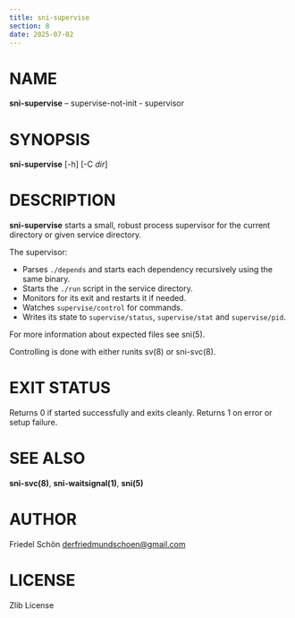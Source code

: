 ```yaml
---
title: sni-supervise
section: 8
date: 2025-07-02
---
```


# NAME

**sni-supervise** – supervise-not-init - supervisor

# SYNOPSIS

**sni-supervise** [-h] [-C _dir_]

# DESCRIPTION

**sni-supervise** starts a small, robust process supervisor for the current directory or given service directory.

The supervisor:

- Parses `./depends` and starts each dependency recursively using the same binary.
- Starts the `./run` script in the service directory.
- Monitors for its exit and restarts it if needed.
- Watches `supervise/control` for commands.
- Writes its state to `supervise/status`, `supervise/stat` and `supervise/pid`.

For more information about expected files see sni(5).

Controlling is done with either runits sv(8) or sni-svc(8).

# EXIT STATUS

Returns 0 if started successfully and exits cleanly.
Returns 1 on error or setup failure.

# SEE ALSO

**sni-svc(8)**, **sni-waitsignal(1)**, **sni(5)**

# AUTHOR

Friedel Schön <derfriedmundschoen@gmail.com>

# LICENSE

Zlib License
